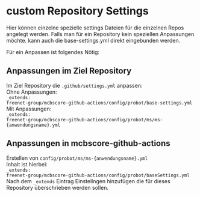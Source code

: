 # custom Repository Settings
  Hier können einzelne spezielle settings Dateien für die einzelnen Repos angelegt werden.
  Falls man für ein Repository kein speziellen Anpassungen möchte. kann auch die base-settings.yml direkt eingebunden werden.
  
  Für ein Anpassen ist folgendes Nötig:
  
  ## Anpassungen im Ziel Repository
  Im Ziel Repository die <code>.github/settings.yml</code> anpassen:
  <br>
  Ohne Anpassungen:
  <br>
  <code>_extends: freenet-group/mcbscore-github-actions/config/probot/base-settings.yml</code>
  <br>
  Mit Anpassungen:
  <br>
 <code>_extends: freenet-group/mcbscore-github-actions/config/probot/ms/ms-{anwendungsname}.yml</code> 
  
  ## Anpassungen in mcbscore-github-actions
  Erstellen von <code>config/probot/ms/ms-{anwendungsname}.yml</code> 
  <br>
  Inhalt ist hierbei:
  <br>
  <code>_extends: freenet-group/mcbscore-github-actions/config/probot/baseSettings.yml</code>
  <br>
  Nach dem <code>_extends</code> Eintrag Einstellngen hinzufügen die für dieses Repository überschrieben werden sollen.
  
  

